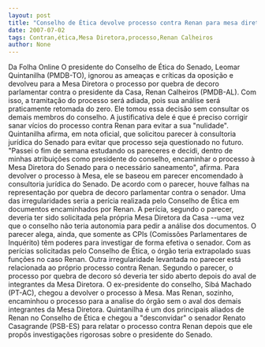 ```yaml
---
layout: post
title: "Conselho de Ética devolve processo contra Renan para mesa diretora"
date: 2007-07-02
tags: Contran,ética,Mesa Diretora,processo,Renan Calheiros
author: None
---
```

Da Folha Online
O presidente do Conselho de &Eacute;tica do Senado, Leomar Quintanilha (PMDB-TO), ignorou as amea&ccedil;as e cr&iacute;ticas da oposi&ccedil;&atilde;o e devolveu para a Mesa Diretora o processo por quebra de decoro parlamentar contra o presidente da Casa, Renan Calheiros (PMDB-AL). Com isso, a tramita&ccedil;&atilde;o do processo ser&aacute; adiada, pois sua an&aacute;lise ser&aacute; praticamente retomada do zero. 
Ele tomou essa decis&atilde;o sem consultar os demais membros do conselho. A justificativa dele &eacute; que &eacute; preciso corrigir sanar v&iacute;cios do processo contra Renan para evitar a sua &quot;nulidade&quot;. 
Quintanilha afirma, em nota oficial, que solicitou parecer &agrave; consultoria jur&iacute;dica do Senado para evitar que processo seja questionado no futuro. 
&quot;Passei o fim de semana estudando os pareceres e decidi, dentro de minhas atribui&ccedil;&otilde;es como presidente do conselho, encaminhar o processo &agrave; Mesa Diretora do Senado para o necess&aacute;rio saneamento&quot;, afirma. 
Para devolver o processo &agrave; Mesa, ele se baseou em parecer encomendado &agrave; consultoria jur&iacute;dica do Senado. De acordo com o parecer, houve falhas na representa&ccedil;&atilde;o por quebra de decoro parlamentar contra o senador. Uma das irregularidades seria a per&iacute;cia realizada pelo Conselho de &Eacute;tica em documentos encaminhados por Renan. A per&iacute;cia, segundo o parecer, deveria ter sido solicitada pela pr&oacute;pria Mesa Diretora da Casa --uma vez que o conselho n&atilde;o teria autonomia para pedir a an&aacute;lise dos documentos. 
O parecer alega, ainda, que somente as CPIs (Comiss&otilde;es Parlamentares de Inqu&eacute;rito) t&ecirc;m poderes para investigar de forma efetiva o senador. Com as per&iacute;cias solicitadas pelo Conselho de &Eacute;tica, o &oacute;rg&atilde;o teria extrapolado suas fun&ccedil;&otilde;es no caso Renan. 
Outra irregularidade levantada no parecer est&aacute; relacionada ao pr&oacute;prio processo contra Renan. Segundo o parecer, o processo por quebra de decoro s&oacute; deveria ter sido aberto depois do aval de integrantes da Mesa Diretora. 
O ex-presidente do conselho, Sib&aacute; Machado (PT-AC), chegou a devolver o processo &agrave; Mesa. Mas Renan, sozinho, encaminhou o processo para a analise do &oacute;rg&atilde;o sem o aval dos demais integrantes da Mesa Diretora. 
Quintanilha &eacute; um dos principais aliados de Renan no Conselho de &Eacute;tica e chegou a &quot;desconvidar&quot; o senador Renato Casagrande (PSB-ES) para relatar o processo contra Renan depois que ele prop&ocirc;s investiga&ccedil;&otilde;es rigorosas sobre o presidente do Senado. 
&nbsp; 